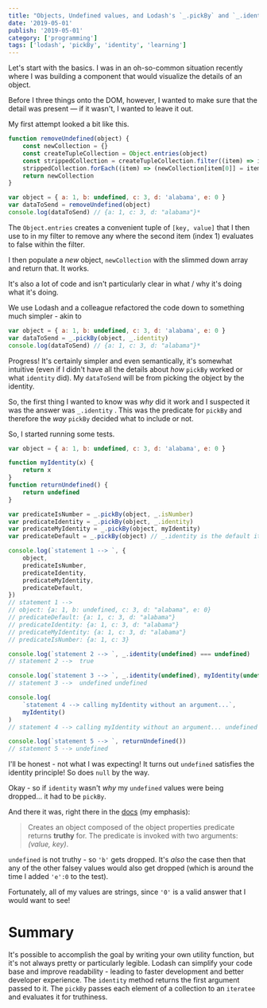 ```yaml
---
title: "Objects, Undefined values, and Lodash's `_.pickBy` and `_.identity`"
date: '2019-05-01'
publish: '2019-05-01'
category: ['programming']
tags: ['lodash', 'pickBy', 'identity', 'learning']
---
```


Let's start with the basics. I was in an oh-so-common situation recently where I was building a component that would visualize the details of an object.

Before I three things onto the DOM, however, I wanted to make sure that the detail was present — if it wasn't, I wanted to leave it out.

My first attempt looked a bit like this.

```javascript
function removeUndefined(object) {
    const newCollection = {}
    const createTupleCollection = Object.entries(object)
    const strippedCollection = createTupleCollection.filter((item) => item[1])
    strippedCollection.forEach((item) => (newCollection[item[0]] = item[1]))
    return newCollection
}

var object = { a: 1, b: undefined, c: 3, d: 'alabama', e: 0 }
var dataToSend = removeUndefined(object)
console.log(dataToSend) // {a: 1, c: 3, d: "alabama"}*
```

The `Object.entries` creates a convenient tuple of `[key, value]` that I then use to in my filter to remove any where the second item (index 1) evaluates to false within the filter.

I then populate a _new_ object, `newCollection` with the slimmed down array and return that. It works.

It's also a lot of code and isn't particularly clear in what / why it's doing what it's doing.

We use Lodash and a colleague refactored the code down to something much simpler - akin to

```javascript
var object = { a: 1, b: undefined, c: 3, d: 'alabama', e: 0 }
var dataToSend = _.pickBy(object, _.identity)
console.log(dataToSend) // {a: 1, c: 3, d: "alabama"}*
```

Progress! It's certainly simpler and even semantically, it's somewhat intuitive (even if I didn't have all the details about _how_ `pickBy` worked or what `identity` did). My `dataToSend` will be from picking the object by the identity.

So, the first thing I wanted to know was _why_ did it work and I suspected it was the answer was `_.identity` . This was the predicate for `pickBy` and therefore the _way_ `pickBy` decided what to include or not.

So, I started running some tests.

```javascript
var object = { a: 1, b: undefined, c: 3, d: 'alabama', e: 0 }

function myIdentity(x) {
    return x
}
function returnUndefined() {
    return undefined
}

var predicateIsNumber = _.pickBy(object, _.isNumber)
var predicateIdentity = _.pickBy(object, _.identity)
var predicateMyIdentity = _.pickBy(object, myIdentity)
var predicateDefault = _.pickBy(object) // _.identity is the default iteratee

console.log(`statement 1 --> `, {
    object,
    predicateIsNumber,
    predicateIdentity,
    predicateMyIdentity,
    predicateDefault,
})
// statement 1 -->
// object: {a: 1, b: undefined, c: 3, d: "alabama", e: 0}
// predicateDefault: {a: 1, c: 3, d: "alabama"}
// predicateIdentity: {a: 1, c: 3, d: "alabama"}
// predicateMyIdentity: {a: 1, c: 3, d: "alabama"}
// predicateIsNumber: {a: 1, c: 3}

console.log(`statement 2 --> `, _.identity(undefined) === undefined)
// statement 2 -->  true

console.log(`statement 3 --> `, _.identity(undefined), myIdentity(undefined))
// statement 3 -->  undefined undefined

console.log(
    `statement 4 --> calling myIdentity without an argument...`,
    myIdentity()
)
// statement 4 --> calling myIdentity without an argument... undefined

console.log(`statement 5 --> `, returnUndefined())
// statement 5 --> undefined
```

I'll be honest - not what I was expecting! It turns out `undefined` satisfies the identity principle! So does `null` by the way.

Okay - so if `identity` wasn't _why_ my `undefined` values were being dropped… it had to be `pickBy`.

And there it was, right there in the [docs](https://lodash.com/docs/4.17.11#pickBy) (my emphasis):

> Creates an object composed of the object properties predicate returns **truthy** for. The predicate is invoked with two arguments: _(value, key)_.

`undefined` is not truthy - so `'b'` gets dropped. It's _also_ the case then that any of the other falsey values would also get dropped (which is around the time I added `'e':0` to the test).

Fortunately, all of my values are strings, since `'0'` is a valid answer that I would want to see!

# Summary

It's possible to accomplish the goal by writing your own utility function, but it's not always pretty or particularly legible.
Lodash can simplify your code base and improve readability - leading to faster development and better developer experience.
The `identity` method returns the first argument passed to it.
The `pickBy` passes each element of a collection to an `iteratee` and evaluates it for truthiness.

